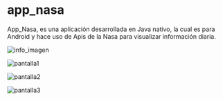 # app_nasa

App_Nasa, es una aplicación desarrollada en Java nativo, la cual es para Android y hace uso de Apis de la Nasa para visualizar información diaria.

![info_imagen](https://user-images.githubusercontent.com/107441710/211115588-f7c20707-358c-4959-a038-b150ea8a83b7.png)

![pantalla1](https://user-images.githubusercontent.com/107441710/211115523-9e72c1e4-8400-486f-88ad-e52ea64f19b9.png)

![pantalla2](https://user-images.githubusercontent.com/107441710/211115525-24e344d1-0fb0-4c63-9b97-73597bbd6dd7.png)

![pantalla3](https://user-images.githubusercontent.com/107441710/211115526-109d5a3a-a77b-46ec-8135-e33bddf0205e.png)
